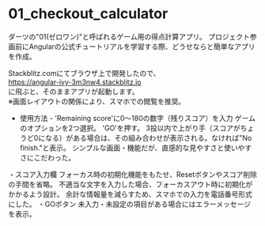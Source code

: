 # 01_checkout_calculator
ダーツの"01(ゼロワン)"と呼ばれるゲーム用の得点計算アプリ。
プロジェクト参画前にAngularの公式チュートリアルを学習する際、どうせならと簡単なアプリを作成。  
  
Stackblitz.comにてブラウザ上で開発したので、  
https://angular-ivy-3m3nw4.stackblitz.io  
に飛ぶと、そのままアプリが起動します。  
※画面レイアウトの関係により、スマホでの閲覧を推奨。

- 使用方法 -
'Remaining score'に0〜180の数字（残りスコア）を入力
ゲームのオプションを2つ選択。
'GO'を押す。
3投以内で上がり手（スコアがちょうど0になる）がある場合は、その組み合わせが表示される。なければ"No finish."と表示。
シンプルな画面・機能だが、直感的な見やすさと使いやすさにこだわった。

・スコア入力欄
フォーカス時の初期化機能をもたせ、Resetボタンやスコア削除の手間を省略。
不適当な文字を入力した場合、フォーカスアウト時に初期化がかかるよう設計。
余計な情報量を減らすため、スマホでの入力を電話番号形式にした。
・GOボタン
未入力・未設定の項目がある場合にはエラーメッセージを表示。
